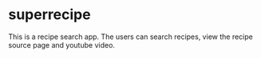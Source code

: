 # superrecipe

This is a recipe search app. The users can search recipes, view the recipe source page and youtube video.
